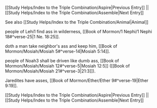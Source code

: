 [[Study Helps/Index to the Triple Combination/Aspire|Previous Entry]]  ||  [[Study Helps/Index to the Triple Combination/Assemble|Next Entry]]

 See also [[Study Helps/Index to the Triple Combination/Animal|Animal]]

 people of Lehi1 find ass in wilderness, [[Book of Mormon/1 Nephi/1 Nephi 18#^verse-25|1 Ne. 18:25]].

 doth a man take neighbor's ass and keep him, [[Book of Mormon/Mosiah/Mosiah 5#^verse-14|Mosiah 5:14]].

 people of Noah3 shall be driven like dumb ass, [[Book of Mormon/Mosiah/Mosiah 12#^verse-5|Mosiah 12:5]] ([[Book of Mormon/Mosiah/Mosiah 21#^verse-3|21:3]]).

 Jaredites have asses, [[Book of Mormon/Ether/Ether 9#^verse-19|Ether 9:19]].

[[Study Helps/Index to the Triple Combination/Aspire|Previous Entry]]  ||  [[Study Helps/Index to the Triple Combination/Assemble|Next Entry]]